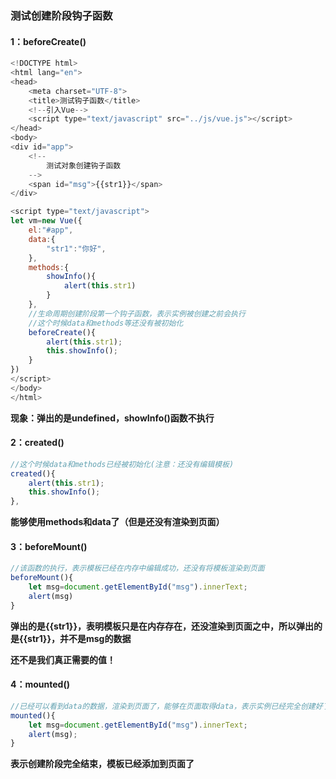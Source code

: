 ### 测试创建阶段钩子函数



#### 1：beforeCreate()

```js
<!DOCTYPE html>
<html lang="en">
<head>
    <meta charset="UTF-8">
    <title>测试钩子函数</title>
    <!--引入Vue-->
    <script type="text/javascript" src="../js/vue.js"></script>
</head>
<body>
<div id="app">
    <!--
        测试对象创建钩子函数
    -->
    <span id="msg">{{str1}}</span>
</div>

<script type="text/javascript">
let vm=new Vue({
    el:"#app",
    data:{
        "str1":"你好",
    },
    methods:{
        showInfo(){
            alert(this.str1)
        }
    },
    //生命周期创建阶段第一个钩子函数，表示实例被创建之前会执行
    //这个时候data和methods等还没有被初始化
    beforeCreate(){
        alert(this.str1);
        this.showInfo();
    }
})
</script>
</body>
</html>
```

**现象：弹出的是undefined，showInfo()函数不执行**



#### 2：created()

```js
//这个时候data和methods已经被初始化(注意：还没有编辑模板)
created(){
    alert(this.str1);
    this.showInfo();
},
```

**能够使用methods和data了（但是还没有渲染到页面）**



#### 3：beforeMount()

```js
//该函数的执行，表示模板已经在内存中编辑成功，还没有将模板渲染到页面
beforeMount(){
    let msg=document.getElementById("msg").innerText;
    alert(msg)
}
```

**弹出的是{{str1}}，表明模板只是在内存存在，还没渲染到页面之中，所以弹出的是{{str1}}，并不是msg的数据**

**还不是我们真正需要的值！**



#### 4：mounted()

```js
//已经可以看到data的数据，渲染到页面了，能够在页面取得data，表示实例已经完全创建好了
mounted(){
    let msg=document.getElementById("msg").innerText;
    alert(msg);
}
```

**表示创建阶段完全结束，模板已经添加到页面了**